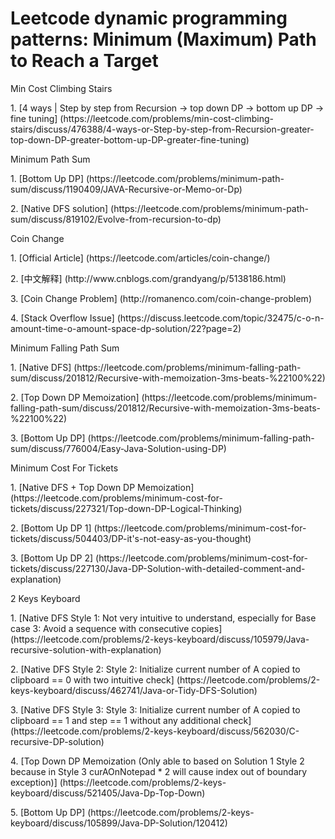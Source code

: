 # Leetcode dynamic programming patterns: Minimum (Maximum) Path to Reach a Target

<p>Min Cost Climbing Stairs
<p>1. [4 ways | Step by step from Recursion -> top down DP -> bottom up DP -> fine tuning] (https://leetcode.com/problems/min-cost-climbing-stairs/discuss/476388/4-ways-or-Step-by-step-from-Recursion-greater-top-down-DP-greater-bottom-up-DP-greater-fine-tuning)

<p>Minimum Path Sum
<p>1. [Bottom Up DP] (https://leetcode.com/problems/minimum-path-sum/discuss/1190409/JAVA-Recursive-or-Memo-or-Dp)
<p>2. [Native DFS solution] (https://leetcode.com/problems/minimum-path-sum/discuss/819102/Evolve-from-recursion-to-dp)

<p>Coin Change
<p>1. [Official Article] (https://leetcode.com/articles/coin-change/)
<p>2. [中文解释] (http://www.cnblogs.com/grandyang/p/5138186.html)
<p>3. [Coin Change Problem] (http://romanenco.com/coin-change-problem)
<p>4. [Stack Overflow Issue] (https://discuss.leetcode.com/topic/32475/c-o-n-amount-time-o-amount-space-dp-solution/22?page=2)

<p>Minimum Falling Path Sum
<p>1. [Native DFS] (https://leetcode.com/problems/minimum-falling-path-sum/discuss/201812/Recursive-with-memoization-3ms-beats-%22100%22)
<p>2. [Top Down DP Memoization] (https://leetcode.com/problems/minimum-falling-path-sum/discuss/201812/Recursive-with-memoization-3ms-beats-%22100%22)
<p>3. [Bottom Up DP] (https://leetcode.com/problems/minimum-falling-path-sum/discuss/776004/Easy-Java-Solution-using-DP)

<p>Minimum Cost For Tickets
<p>1. [Native DFS + Top Down DP Memoization] (https://leetcode.com/problems/minimum-cost-for-tickets/discuss/227321/Top-down-DP-Logical-Thinking)
<p>2. [Bottom Up DP 1] (https://leetcode.com/problems/minimum-cost-for-tickets/discuss/504403/DP-it's-not-easy-as-you-thought)
<p>3. [Bottom Up DP 2] (https://leetcode.com/problems/minimum-cost-for-tickets/discuss/227130/Java-DP-Solution-with-detailed-comment-and-explanation)

<p>2 Keys Keyboard
<p>1. [Native DFS Style 1: Not very intuitive to understand, especially for Base case 3: Avoid a sequence with consecutive copies] (https://leetcode.com/problems/2-keys-keyboard/discuss/105979/Java-recursive-solution-with-explanation)
<p>2. [Native DFS Style 2: Style 2: Initialize current number of A copied to clipboard == 0 with two intuitive check] (https://leetcode.com/problems/2-keys-keyboard/discuss/462741/Java-or-Tidy-DFS-Solution)
<p>3. [Native DFS Style 3: Style 3: Initialize current number of A copied to clipboard == 1 and step == 1 without any additional check] (https://leetcode.com/problems/2-keys-keyboard/discuss/562030/C-recursive-DP-solution)
<p>4. [Top Down DP Memoization (Only able to based on Solution 1 Style 2 because in Style 3 curAOnNotepad * 2 will cause index out of boundary exception)] (https://leetcode.com/problems/2-keys-keyboard/discuss/521405/Java-Dp-Top-Down)
<p>5. [Bottom Up DP] (https://leetcode.com/problems/2-keys-keyboard/discuss/105899/Java-DP-Solution/120412)
